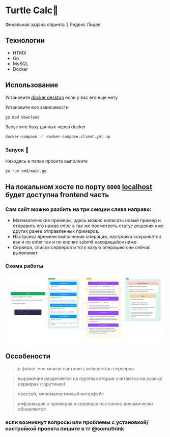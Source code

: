 # Turtle Calc🐢
Финальная задача спринта 2 Яндекс Лицея

## Технологии
- HTMX
- Go
- MySQL
- Docker

## Использование
 Установите [docker desktop](https://www.docker.com/products/docker-desktop/) если у вас его еще нету

Установите все зависимости 
```sh
go mod download
```

Запустите базу данных через docker
```sh
docker-compose -f docker-compose.client.yml up
```

### Запуск 🎉
Находясь в папке проекта выполните
```sh
go run cmd/main.go
```
## На локальном хосте по порту ```8000``` [localhost](http://localhost:8000/) будет доступна frontend часть

### Сам сайт можно разбить на три секции слева направо: 
+ Математические примеры, здесь можно написать новый пример и отправить его нажав enter а так же посмотреть статус решения уже других ранее отправленных примеров.
+ Настройка времени выполнения операций, настройка сохраняется как и по enter так и по кнопке submit находящейся ниже.
+ Сервера, список серверов и того какую операцию они сейчас выполняют.

### Схема работы
![diagram](./diagram.png)

## Оссобености

> в файле .env можно настроить количество серверов

> выражение разделяется на группы которые считаются на разных серверах (горутинах)

> простой, минималистичный интерфейс

> информация о примерах и серверах постоянно динамически обновляется

### если возникнут вопросы или проблемы с установкой/ настройкой проекта пишите в тг @somuthink
